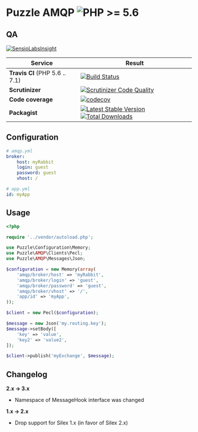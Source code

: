 Puzzle AMQP  ![PHP >= 5.6](https://img.shields.io/badge/php-%3E%3D%205.6-blue.svg)
===========

QA
--

[![SensioLabsInsight](https://insight.sensiolabs.com/projects/d18675cd-9850-4115-af23-b1afa8a859bc/big.png)](https://insight.sensiolabs.com/projects/d18675cd-9850-4115-af23-b1afa8a859bc)

Service | Result
--- | ---
**Travis CI** (PHP 5.6 .. 7.1) | [![Build Status](https://travis-ci.org/puzzle-org/amqp.svg?branch=master)](https://travis-ci.org/puzzle-org/amqp)
**Scrutinizer** | [![Scrutinizer Code Quality](https://scrutinizer-ci.com/g/puzzle-org/amqp/badges/quality-score.png?b=master)](https://scrutinizer-ci.com/g/puzzle-org/amqp/?branch=master)
**Code coverage** | [![codecov](https://codecov.io/gh/puzzle-org/amqp/branch/master/graph/badge.svg)](https://codecov.io/gh/puzzle-org/amqp)
**Packagist** | [![Latest Stable Version](https://poser.pugx.org/puzzle/amqp/v/stable.png)](https://packagist.org/packages/puzzle/amqp) [![Total Downloads](https://poser.pugx.org/puzzle/amqp/downloads.svg)](https://packagist.org/packages/puzzle/amqp)


Configuration
-------------

```yml
# amqp.yml
broker:
    host: myRabbit
    login: guest
    password: guest
    vhost: /

# app.yml
id: myApp
```

Usage
-----

```php
<?php

require '../vendor/autoload.php';

use Puzzle\Configuration\Memory;
use Puzzle\AMQP\Clients\Pecl;
use Puzzle\AMQP\Messages\Json;

$configuration = new Memory(array(
    'amqp/broker/host' => 'myRabbit',
    'amqp/broker/login' => 'guest',
    'amqp/broker/password' => 'guest',
    'amqp/broker/vhost' => '/',
    'app/id' => 'myApp',
));

$client = new Pecl($configuration);

$message = new Json('my.routing.key');
$message->setBody([
    'key' => 'value',
    'key2' => 'value2',
]);

$client->publish('myExchange', $message);
```


Changelog
---------

**2.x -> 3.x**

 - Namespace of MessageHook interface was changed

**1.x -> 2.x**

 - Drop support for Silex 1.x (in favor of Silex 2.x)
